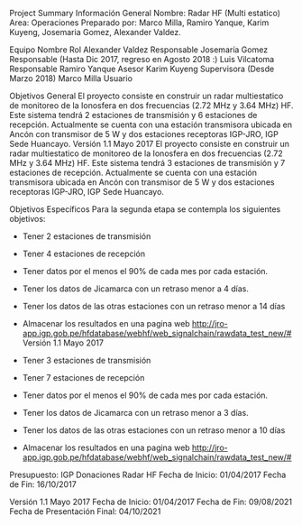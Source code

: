 Project Summary
Información General
Nombre: Radar HF (Multi estatico) 
Area: Operaciones
Preparado por: Marco Milla, Ramiro Yanque, Karim Kuyeng, Josemaria Gomez, Alexander Valdez.

Equipo
Nombre Rol
Alexander Valdez Responsable
Josemaría Gomez Responsable (Hasta Dic 2017, regreso en Agosto 2018 :)
Luis Vilcatoma Responsable
Ramiro Yanque Asesor
Karim Kuyeng Supervisora (Desde Marzo 2018)
Marco Milla Usuario

Objetivos General
El proyecto consiste en construir un radar multiestatico de monitoreo de la Ionosfera en dos frecuencias (2.72 MHz y 3.64 MHz) HF. Este sistema tendrá 2 estaciones de transmisión y 6 estaciones de recepción. Actualmente se cuenta con una estación transmisora ubicada en Ancón con transmisor de 5 W y dos estaciones receptoras IGP-JRO, IGP Sede Huancayo.
Versión 1.1 Mayo 2017
El proyecto consiste en construir un radar multiestatico de monitoreo de la Ionosfera en dos frecuencias (2.72 MHz y 3.64 MHz) HF. Este sistema tendrá 3 estaciones de transmisión y 7 estaciones de recepción. Actualmente se cuenta con una estación transmisora ubicada en Ancón con transmisor de 5 W y dos estaciones receptoras IGP-JRO, IGP Sede Huancayo.

Objetivos Específicos
Para la segunda etapa se contempla los siguientes objetivos:
- Tener 2 estaciones de transmisión
- Tener 4 estaciones de recepción
- Tener datos por el menos el 90% de cada mes por cada estación.
- Tener los datos de Jicamarca con un retraso menor a 4 días. 
- Tener los datos de las otras estaciones con un retraso menor a 14 días
- Almacenar los resultados en una pagina web
http://jro-app.igp.gob.pe/hfdatabase/webhf/web_signalchain/rawdata_test_new/#
Versión 1.1 Mayo 2017

- Tener 3 estaciones de transmisión
- Tener 7 estaciones de recepción
- Tener datos por el menos el 90% de cada mes por cada estación.
- Tener los datos de Jicamarca con un retraso menor a 3 días. 
- Tener los datos de las otras estaciones con un retraso menor a 10 días
- Almacenar los resultados en una pagina web
http://jro-app.igp.gob.pe/hfdatabase/webhf/web_signalchain/rawdata_test_new/#

Presupuesto: IGP Donaciones Radar HF
Fecha de Inicio: 01/04/2017
Fecha de Fin: 16/10/2017

Versión 1.1 Mayo 2017
Fecha de Inicio: 01/04/2017
Fecha de Fin: 09/08/2021
Fecha de Presentación Final: 04/10/2021
